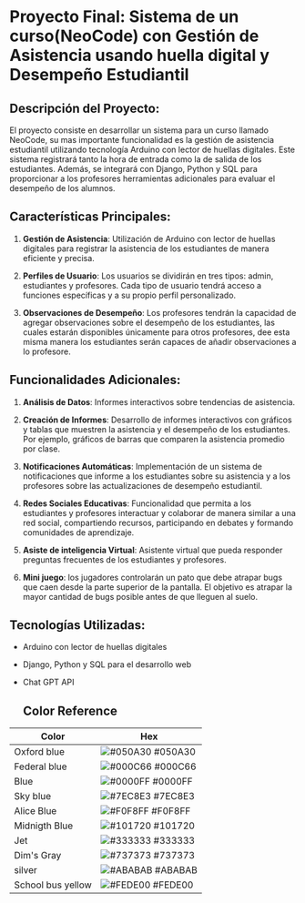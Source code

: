# Proyecto Final: Sistema de un curso(NeoCode) con Gestión de Asistencia usando huella digital y Desempeño Estudiantil

## Descripción del Proyecto:

El proyecto consiste en desarrollar un sistema  para un curso llamado NeoCode, su mas importante funcionalidad es la gestión de asistencia estudiantil utilizando tecnología Arduino con lector de huellas digitales. Este sistema registrará tanto la hora de entrada como la de salida de los estudiantes. Además, se integrará con Django, Python y SQL para proporcionar a los profesores herramientas adicionales para evaluar el desempeño de los alumnos.

## Características Principales:

1. **Gestión de Asistencia**: Utilización de Arduino con lector de huellas digitales para registrar la asistencia de los estudiantes de manera eficiente y precisa.

2. **Perfiles de Usuario**: Los usuarios se dividirán en tres tipos: admin, estudiantes y profesores. Cada tipo de usuario tendrá acceso a funciones específicas y a su propio perfil personalizado.

4. **Observaciones de Desempeño**: Los profesores tendrán la capacidad de agregar observaciones sobre el desempeño de los estudiantes, las cuales estarán disponibles únicamente para otros profesores, dee esta misma manera los estudiantes serán capaces de añadir observaciones a lo profesore.

## Funcionalidades Adicionales:

1. **Análisis de Datos**: Informes interactivos sobre tendencias de asistencia.

2. **Creación de Informes**: Desarrollo de informes interactivos con gráficos y tablas que muestren la asistencia y el desempeño de los estudiantes. Por ejemplo, gráficos de barras que comparen la asistencia promedio por clase.

3. **Notificaciones Automáticas**: Implementación de un sistema de notificaciones que informe a los estudiantes sobre su asistencia y a los profesores sobre las actualizaciones de desempeño estudiantil.

4. **Redes Sociales Educativas**: Funcionalidad que permita a los estudiantes y profesores interactuar y colaborar de manera similar a una red social, compartiendo recursos, participando en debates y formando comunidades de aprendizaje.

5. **Asiste de inteligencia Virtual**:  Asistente virtual que pueda responder preguntas frecuentes de los estudiantes y profesores.
   
6. **Mini juego**: los jugadores controlarán un pato que debe atrapar bugs que caen desde la parte superior de la pantalla. El objetivo es atrapar la mayor cantidad de bugs posible antes de que lleguen al suelo.

## Tecnologías Utilizadas:

- Arduino con lector de huellas digitales
- Django, Python y SQL para el desarrollo web
- Chat GPT API

  ## Color Reference

| Color             | Hex                                                                |
| ----------------- | ------------------------------------------------------------------ |
| Oxford blue | ![#050A30](https://via.placeholder.com/10/050A30?text=+) #050A30 |
| Federal blue | ![#000C66](https://via.placeholder.com/10/000C66?text=+) #000C66 |
| Blue | ![#0000FF](https://via.placeholder.com/10/0000FF?text=+) #0000FF |
| Sky blue | ![#7EC8E3](https://via.placeholder.com/10/7EC8E3?text=+) #7EC8E3 |
| Alice Blue | ![#F0F8FF](https://via.placeholder.com/10/F0F8FF?text=+) #F0F8FF |
| Midnigth Blue| ![#101720](https://via.placeholder.com/10/101720?text=+) #101720 |
| Jet | ![#333333](https://via.placeholder.com/10/333333?text=+) #333333 |
| Dim's Gray | ![#737373](https://via.placeholder.com/10/737373?text=+) #737373 |
| silver  | ![#ABABAB](https://via.placeholder.com/10/ABABAB?text=+) #ABABAB |
| School bus yellow  | ![#FEDE00](https://via.placeholder.com/10/FEDE00?text=+) #FEDE00 |

